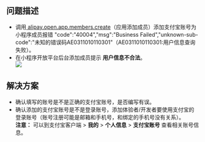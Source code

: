 ## 问题描述
- 调用[ ](https://opendocs.alipay.com/apis/api_49/alipay.open.app.members.create)[alipay.open.app.members.create](https://opendocs.alipay.com/mini/03l21t)（应用添加成员）添加支付宝账号为小程序成员报错 "code":"40004","msg":"Business Failed","unknown-sub-code":"未知的错误码AE0311010110301"（AE0311010110301:用户信息查询失败）。
- 在小程序开放平台后台添加成员提示 **用户信息不合法**。<br />![](https://gw.alipayobjects.com/zos/sptworksff_prod/9fb3b1bc-330c-459f-8d27-95a37f48c0b8.png#align=left&display=inline&height=161&margin=%5Bobject%20Object%5D&originHeight=161&originWidth=561&status=done&style=none&width=561)

## 解决方案

- 确认填写的账号是不是正确的支付宝账号，是否编写有误。
- 确认添加的支付宝账号是不是登录账号，添加体验者/开发者要使用支付宝的登录账号（账号注册可能是邮箱和手机号，和绑定的手机号没有关系）。<br />
**注意：** 可以到支付宝客户端 > **我的** > **个人信息** > **支付宝账号** 查看相关账号信息。

 
